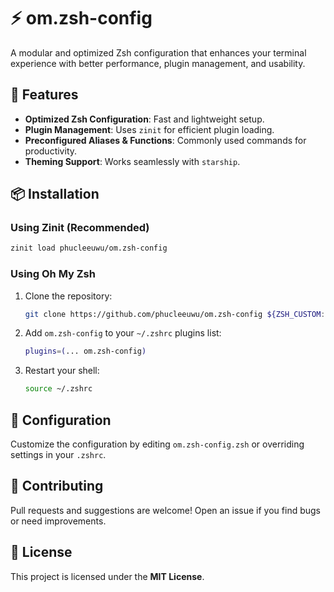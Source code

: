 # ⚡ om.zsh-config

A modular and optimized Zsh configuration that enhances your terminal experience with better performance, plugin management, and usability.

## 🚀 Features
- **Optimized Zsh Configuration**: Fast and lightweight setup.
- **Plugin Management**: Uses `zinit` for efficient plugin loading.
- **Preconfigured Aliases & Functions**: Commonly used commands for productivity.
- **Theming Support**: Works seamlessly with `starship`.

## 📦 Installation

### Using Zinit (Recommended)
```sh
zinit load phucleeuwu/om.zsh-config
```

### Using Oh My Zsh
1. Clone the repository:
   ```sh
   git clone https://github.com/phucleeuwu/om.zsh-config ${ZSH_CUSTOM:-$HOME/.oh-my-zsh/custom}/plugins/om.zsh-config
   ```
2. Add `om.zsh-config` to your `~/.zshrc` plugins list:
   ```sh
   plugins=(... om.zsh-config)
   ```
3. Restart your shell:
   ```sh
   source ~/.zshrc
   ```

## 🔧 Configuration
Customize the configuration by editing `om.zsh-config.zsh` or overriding settings in your `.zshrc`.

## 🤝 Contributing
Pull requests and suggestions are welcome! Open an issue if you find bugs or need improvements.

## 📜 License
This project is licensed under the **MIT License**.

